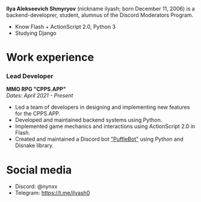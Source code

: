 **Ilya Alekseevich Shmyryov** (nickname ilyash; born December 11, 2006) is a backend-developrer, student, alumnus of the Discord Moderators Program.

- Know Flash + ActionScript 2.0, Python 3
- Studying Django

# Work experience
### Lead Developer
**MMO RPG "CPPS.APP"**  
*Dates: April 2021 - Present*
- Led a team of developers in designing and implementing new features for the CPPS.APP.
- Developed and maintained backend systems using Python.
- Implemented game mechanics and interactions using ActionScript 2.0 in Flash.
- Created and maintained a Discord bot ["PuffleBot"](https://github.com/ilyash0/Puffle-Bot) using Python and Disnake library.

# Social media
- Discord: @nynxx
- Telegram: https://t.me/ilyash0
